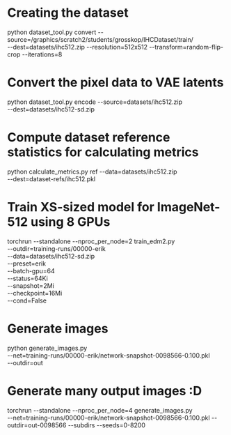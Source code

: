 # Creating the dataset
python dataset_tool.py convert --source=/graphics/scratch2/students/grosskop/IHCDataset/train/ \
    --dest=datasets/ihc512.zip --resolution=512x512 --transform=random-flip-crop --iterations=8

# Convert the pixel data to VAE latents
python dataset_tool.py encode --source=datasets/ihc512.zip \
    --dest=datasets/ihc512-sd.zip

# Compute dataset reference statistics for calculating metrics
python calculate_metrics.py ref --data=datasets/ihc512.zip \
    --dest=dataset-refs/ihc512.pkl

# Train XS-sized model for ImageNet-512 using 8 GPUs
torchrun --standalone --nproc_per_node=2 train_edm2.py \
    --outdir=training-runs/00000-erik \
    --data=datasets/ihc512-sd.zip \
    --preset=erik \
    --batch-gpu=64 \
    --status=64Ki \
    --snapshot=2Mi \
    --checkpoint=16Mi \
    --cond=False

# Generate images
python generate_images.py \
    --net=training-runs/00000-erik/network-snapshot-0098566-0.100.pkl \
    --outdir=out

# Generate many output images :D
torchrun --standalone --nproc_per_node=4 generate_images.py \
    --net=training-runs/00000-erik/network-snapshot-0098566-0.100.pkl --outdir=out-0098566 --subdirs --seeds=0-8200

